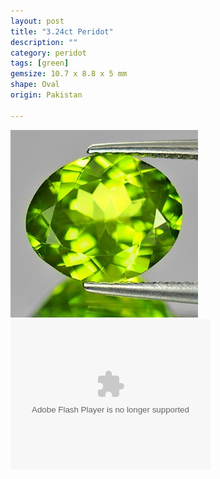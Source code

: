```yaml
---
layout: post
title: "3.24ct Peridot"
description: ""
category: peridot
tags: [green]
gemsize: 10.7 x 8.8 x 5 mm
shape: Oval
origin: Pakistan

---
```

![Peridot pic 1](/images/3.24-peridot-a.jpg)
<embed src="/images/3.24-peridot.swf" width="320" height="240" name="peridot" type="application/x-shockwave-flash" />
